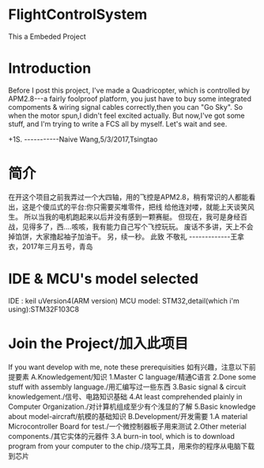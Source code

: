 # FlightControlSystem
This a Embeded Project
# Introduction
Before I post this project, I've made a Quadricopter, which is controlled by APM2.8---a fairly foolproof platform, 
you just have to buy some integrated compoments & wiring signal cables correctly,then you can "Go Sky". 
So when the motor spun,I didn't feel excited actually. 
But now,I've got some stuff, and I'm trying to write a FCS all by myself. 
Let's wait and see.

+1S.
              -----------Naive Wang,5/3/2017,Tsingtao
# 简介
在开这个项目之前我弄过一个大四轴，用的飞控是APM2.8，稍有常识的人都能看出，这是个傻瓜式的平台:你只需要买堆零件，把线
给他连对喽，就能上天谈笑风生。
所以当我的电机跑起来以后并没有感到一颗赛艇。
但现在，我可是身经百战，见得多了，西....咳咳，我有能力自己写个飞控玩玩。
废话不多讲，天上不会掉馅饼，大家撸起袖子加油干。
另，续一秒。
此致
            不敬礼
            -------------王拿衣，2017年三月五号，青岛
# IDE & MCU's model selected
IDE : keil uVersion4(ARM version)
MCU model: STM32,detail(which i'm using):STM32F103C8
# Join the Project/加入此项目
If you want develop with me, note these prerequisities
如有兴趣，注意以下前提要素
A.Knowledgement/知识
1.Master C language/精通C语言
2.Done some stuff with assembly language./用汇编写过一些东西
3.Basic signal & circuit knowledgement./信号、电路知识基础
4.At least comprehended plainly in Computer Organization./对计算机组成至少有个浅显的了解
5.Basic knowledge about model-aircraft/航模的基础知识
B.Development/开发需要
1.A material Microcontroller Board for test./一个微控制器板子用来测试
2.Other meterial components./其它实体的元器件
3.A burn-in tool, which is to download program from your computer to the chip./烧写工具，用来你的程序从电脑下载到芯片
